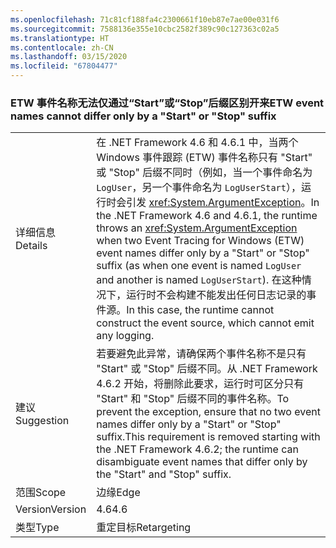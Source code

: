 ```yaml
---
ms.openlocfilehash: 71c81cf188fa4c2300661f10eb87e7ae00e031f6
ms.sourcegitcommit: 7588136e355e10cbc2582f389c90c127363c02a5
ms.translationtype: HT
ms.contentlocale: zh-CN
ms.lasthandoff: 03/15/2020
ms.locfileid: "67804477"
---
```

### <a name="etw-event-names-cannot-differ-only-by-a-start-or-stop-suffix"></a><span data-ttu-id="975f8-101">ETW 事件名称无法仅通过“Start”或“Stop”后缀区别开来</span><span class="sxs-lookup"><span data-stu-id="975f8-101">ETW event names cannot differ only by a "Start" or "Stop" suffix</span></span>

|   |   |
|---|---|
|<span data-ttu-id="975f8-102">详细信息</span><span class="sxs-lookup"><span data-stu-id="975f8-102">Details</span></span>|<span data-ttu-id="975f8-103">在 .NET Framework 4.6 和 4.6.1 中，当两个 Windows 事件跟踪 (ETW) 事件名称只有 &quot;Start&quot; 或 &quot;Stop&quot; 后缀不同时（例如，当一个事件命名为 <code>LogUser</code>，另一个事件命名为 <code>LogUserStart</code>），运行时会引发 <xref:System.ArgumentException>。</span><span class="sxs-lookup"><span data-stu-id="975f8-103">In the .NET Framework 4.6 and 4.6.1, the runtime throws an <xref:System.ArgumentException> when two Event Tracing for Windows (ETW) event names differ only by a &quot;Start&quot; or &quot;Stop&quot; suffix (as when one event is named <code>LogUser</code> and another is named <code>LogUserStart</code>).</span></span> <span data-ttu-id="975f8-104">在这种情况下，运行时不会构建不能发出任何日志记录的事件源。</span><span class="sxs-lookup"><span data-stu-id="975f8-104">In this case, the runtime cannot construct the event source, which cannot emit any logging.</span></span>|
|<span data-ttu-id="975f8-105">建议</span><span class="sxs-lookup"><span data-stu-id="975f8-105">Suggestion</span></span>|<span data-ttu-id="975f8-106">若要避免此异常，请确保两个事件名称不是只有 &quot;Start&quot; 或 &quot;Stop&quot; 后缀不同。从 .NET Framework 4.6.2 开始，将删除此要求，运行时可区分只有 &quot;Start&quot; 和 &quot;Stop&quot; 后缀不同的事件名称。</span><span class="sxs-lookup"><span data-stu-id="975f8-106">To prevent the exception, ensure that no two event names differ only by a &quot;Start&quot; or &quot;Stop&quot; suffix.This requirement is removed starting with the .NET Framework 4.6.2; the runtime can disambiguate event names that differ only by the &quot;Start&quot; and &quot;Stop&quot; suffix.</span></span>|
|<span data-ttu-id="975f8-107">范围</span><span class="sxs-lookup"><span data-stu-id="975f8-107">Scope</span></span>|<span data-ttu-id="975f8-108">边缘</span><span class="sxs-lookup"><span data-stu-id="975f8-108">Edge</span></span>|
|<span data-ttu-id="975f8-109">Version</span><span class="sxs-lookup"><span data-stu-id="975f8-109">Version</span></span>|<span data-ttu-id="975f8-110">4.6</span><span class="sxs-lookup"><span data-stu-id="975f8-110">4.6</span></span>|
|<span data-ttu-id="975f8-111">类型</span><span class="sxs-lookup"><span data-stu-id="975f8-111">Type</span></span>|<span data-ttu-id="975f8-112">重定目标</span><span class="sxs-lookup"><span data-stu-id="975f8-112">Retargeting</span></span>|
